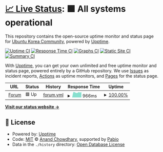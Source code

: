 # [📈 Live Status](https://status.ubuntu-kr.org): <!--live status--> **🟩 All systems operational**

This repository contains the open-source uptime monitor and status page for [Ubuntu Korea Community](https://ubuntu-kr.org), powered by [Upptime](https://github.com/upptime/upptime).

[![Uptime CI](https://github.com/ubuntu-kr/status.ubuntu-kr.org/workflows/Uptime%20CI/badge.svg)](https://github.com/ubuntu-kr/status.ubuntu-kr.org/actions?query=workflow%3A%22Uptime+CI%22)
[![Response Time CI](https://github.com/ubuntu-kr/status.ubuntu-kr.org/workflows/Response%20Time%20CI/badge.svg)](https://github.com/ubuntu-kr/status.ubuntu-kr.org/actions?query=workflow%3A%22Response+Time+CI%22)
[![Graphs CI](https://github.com/ubuntu-kr/status.ubuntu-kr.org/workflows/Graphs%20CI/badge.svg)](https://github.com/ubuntu-kr/status.ubuntu-kr.org/actions?query=workflow%3A%22Graphs+CI%22)
[![Static Site CI](https://github.com/ubuntu-kr/status.ubuntu-kr.org/workflows/Static%20Site%20CI/badge.svg)](https://github.com/ubuntu-kr/status.ubuntu-kr.org/actions?query=workflow%3A%22Static+Site+CI%22)
[![Summary CI](https://github.com/ubuntu-kr/status.ubuntu-kr.org/workflows/Summary%20CI/badge.svg)](https://github.com/ubuntu-kr/status.ubuntu-kr.org/actions?query=workflow%3A%22Summary+CI%22)

With [Upptime](https://upptime.js.org), you can get your own unlimited and free uptime monitor and status page, powered entirely by a GitHub repository. We use [Issues](https://github.com/ubuntu-kr/status.ubuntu-kr.org/issues) as incident reports, [Actions](https://github.com/ubuntu-kr/status.ubuntu-kr.org/actions) as uptime monitors, and [Pages](https://status.ubuntu-kr.org) for the status page.

<!--start: status pages-->
<!-- This summary is generated by Upptime (https://github.com/upptime/upptime) -->
<!-- Do not edit this manually, your changes will be overwritten -->
<!-- prettier-ignore -->
| URL | Status | History | Response Time | Uptime |
| --- | ------ | ------- | ------------- | ------ |
| <img alt="" src="https://icons.duckduckgo.com/ip3/discourse.ubuntu-kr.org.ico" height="13"> [Forum](https://discourse.ubuntu-kr.org) | 🟩 Up | [forum.yml](https://github.com/ubuntu-kr/status.ubuntu-kr.org/commits/HEAD/history/forum.yml) | <details><summary><img alt="Response time graph" src="./graphs/forum/response-time-week.png" height="20"> 966ms</summary><br><a href="https://status.ubuntu-kr.org/history/forum"><img alt="Response time 973" src="https://img.shields.io/endpoint?url=https%3A%2F%2Fraw.githubusercontent.com%2Fubuntu-kr%2Fstatus.ubuntu-kr.org%2FHEAD%2Fapi%2Fforum%2Fresponse-time.json"></a><br><a href="https://status.ubuntu-kr.org/history/forum"><img alt="24-hour response time 981" src="https://img.shields.io/endpoint?url=https%3A%2F%2Fraw.githubusercontent.com%2Fubuntu-kr%2Fstatus.ubuntu-kr.org%2FHEAD%2Fapi%2Fforum%2Fresponse-time-day.json"></a><br><a href="https://status.ubuntu-kr.org/history/forum"><img alt="7-day response time 966" src="https://img.shields.io/endpoint?url=https%3A%2F%2Fraw.githubusercontent.com%2Fubuntu-kr%2Fstatus.ubuntu-kr.org%2FHEAD%2Fapi%2Fforum%2Fresponse-time-week.json"></a><br><a href="https://status.ubuntu-kr.org/history/forum"><img alt="30-day response time 992" src="https://img.shields.io/endpoint?url=https%3A%2F%2Fraw.githubusercontent.com%2Fubuntu-kr%2Fstatus.ubuntu-kr.org%2FHEAD%2Fapi%2Fforum%2Fresponse-time-month.json"></a><br><a href="https://status.ubuntu-kr.org/history/forum"><img alt="1-year response time 973" src="https://img.shields.io/endpoint?url=https%3A%2F%2Fraw.githubusercontent.com%2Fubuntu-kr%2Fstatus.ubuntu-kr.org%2FHEAD%2Fapi%2Fforum%2Fresponse-time-year.json"></a></details> | <details><summary><a href="https://status.ubuntu-kr.org/history/forum">100.00%</a></summary><a href="https://status.ubuntu-kr.org/history/forum"><img alt="All-time uptime 100.00%" src="https://img.shields.io/endpoint?url=https%3A%2F%2Fraw.githubusercontent.com%2Fubuntu-kr%2Fstatus.ubuntu-kr.org%2FHEAD%2Fapi%2Fforum%2Fuptime.json"></a><br><a href="https://status.ubuntu-kr.org/history/forum"><img alt="24-hour uptime 100.00%" src="https://img.shields.io/endpoint?url=https%3A%2F%2Fraw.githubusercontent.com%2Fubuntu-kr%2Fstatus.ubuntu-kr.org%2FHEAD%2Fapi%2Fforum%2Fuptime-day.json"></a><br><a href="https://status.ubuntu-kr.org/history/forum"><img alt="7-day uptime 100.00%" src="https://img.shields.io/endpoint?url=https%3A%2F%2Fraw.githubusercontent.com%2Fubuntu-kr%2Fstatus.ubuntu-kr.org%2FHEAD%2Fapi%2Fforum%2Fuptime-week.json"></a><br><a href="https://status.ubuntu-kr.org/history/forum"><img alt="30-day uptime 100.00%" src="https://img.shields.io/endpoint?url=https%3A%2F%2Fraw.githubusercontent.com%2Fubuntu-kr%2Fstatus.ubuntu-kr.org%2FHEAD%2Fapi%2Fforum%2Fuptime-month.json"></a><br><a href="https://status.ubuntu-kr.org/history/forum"><img alt="1-year uptime 100.00%" src="https://img.shields.io/endpoint?url=https%3A%2F%2Fraw.githubusercontent.com%2Fubuntu-kr%2Fstatus.ubuntu-kr.org%2FHEAD%2Fapi%2Fforum%2Fuptime-year.json"></a></details>

<!--end: status pages-->

[**Visit our status website →**](https://status.ubuntu-kr.org)

## 📄 License

- Powered by: [Upptime](https://github.com/upptime/upptime)
- Code: [MIT](./LICENSE) © [Anand Chowdhary](https://anandchowdhary.com), supported by [Pabio](https://pabio.com)
- Data in the `./history` directory: [Open Database License](https://opendatacommons.org/licenses/odbl/1-0/)
